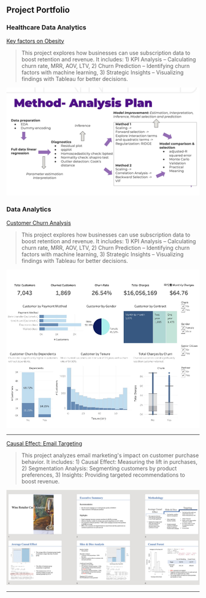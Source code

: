 ## Project Portfolio

### Healthcare Data Analytics
[Key factors on Obesity](pdf/final_regression.html)
> This project explores how businesses can use subscription data to boost retention and revenue. It includes: 1) KPI Analysis – Calculating churn rate, MRR, AOV, LTV, 2) Churn Prediction – Identifying churn factors with machine learning, 3) Strategic Insights – Visualizing findings with Tableau for better decisions.  
<img src="images/Obesity.jpeg"/>

### Data Analytics
[Customer Churn Analysis](pdf/Customer2.html)
> This project explores how businesses can use subscription data to boost retention and revenue. It includes: 1) KPI Analysis – Calculating churn rate, MRR, AOV, LTV, 2) Churn Prediction – Identifying churn factors with machine learning, 3) Strategic Insights – Visualizing findings with Tableau for better decisions.  
<img src="images/13.jpeg"/>

---
[Causal Effect: Email Targeting](pdf/Retailer.html)
> This project analyzes email marketing's impact on customer purchase behavior. It includes: 1) Causal Effect: Measuring the lift in purchases, 2) Segmentation Analysis: Segmenting customers by product preferences, 3) Insights: Providing targeted recommendations to boost revenue.
>
<img src="images/Retailer2.jpeg"/>

---



